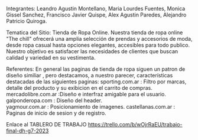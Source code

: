 Integrantes:
Leandro Agustin Montellano, 
Maria Lourdes Fuentes, 
Monica Gissel Sanchez, 
Francisco Javier Quispe, 
Alex Agustin Paredes, 
Alejandro Patricio Quiroga.

Tematica del Sitio: Tienda de Ropa Online.
Nuestra tienda de ropa online "The chill" ofrecerá una amplia selección de prendas y accesorios de moda, desde ropa casual hasta opciones elegantes, accesibles para todo publico. Nuestro objetivo es satisfacer las necesidades de clientes que buscan calidad y variedad en su vestimenta.

Referentes:
En general las paginas de tienda de ropa siguen un patron de diseño similiar , pero destacamos, a nuestro parecer, características destacadas de las siguientes paginas:
sporting.com.ar :   Filtro por marcas, detalle del producto y su exibicion en el carrito de compras.
mercadolibre.com.ar :Diseño e interfraz amigable para el usuario.
galponderopa.com : Diseño del header.  
yagmour.com.ar : Posicionamiento de imagenes.
castellanas.com.ar : Paginas de inicio de sesion y de registro.


Enlace al TABLERO DE TRABAJO
https://trello.com/b/wOjrRaEU/trabajo-final-dh-g7-2023